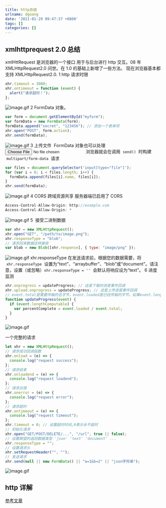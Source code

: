 ```yaml
---
title: http总结
urlname: dgoong
date: '2021-01-29 09:47:37 +0800'
tags: []
categories: []
---
```


## xmlhttprequest 2.0 总结

xmlHttRequest 是浏览器的一个接口 用于与后台进行 http 交互。08 年 XMLHttpRequest2.0 问世。在 1.0 的基础上新增了一些方法。
现在浏览器基本都支持 XMLHttpRequest2.0.
1 http 请求时限

```javascript
xhr.timeout = 3000;
xhr.ontimeout = function (event) {
  alert("请求超时！");
};
```

![image.gif](https://cdn.nlark.com/yuque/0/2019/gif/462392/1572311565643-c4a295c3-d85f-4d9d-b089-04b9a15ddf6e.gif#align=left&display=inline&height=1&margin=%5Bobject%20Object%5D&name=image.gif&originHeight=1&originWidth=1&size=43&status=done&style=none&width=1)
2 FormData 对象。

```javascript
var form = document.getElementById("myform");
var formData = new FormData(form);
formData.append("secret", "123456"); // 添加一个表单项
xhr.open("POST", form.action);
xhr.send(formData);
```

![image.gif](https://cdn.nlark.com/yuque/0/2019/gif/462392/1572311565647-846a685b-756e-4c7b-b74e-c6a5795b98c6.gif#align=left&display=inline&height=1&margin=%5Bobject%20Object%5D&name=image.gif&originHeight=1&originWidth=1&size=43&status=done&style=none&width=1)
3 上传文件
 FormData 对象也可以处理   <input type="file">  浏览器就会在调用  `send()`  时构建  `multipart/form-data`  请求

```javascript
var files = document.querySelector('input[type="file"]');
for (var i = 0; i < files.length; i++) {
  formData.append(files[i].name, files[i]);
}
xhr.send(formData);
```

![image.gif](https://cdn.nlark.com/yuque/0/2019/gif/462392/1572311565648-3120c00c-2d68-4e82-8087-626cd6cfac9f.gif#align=left&display=inline&height=1&margin=%5Bobject%20Object%5D&name=image.gif&originHeight=1&originWidth=1&size=43&status=done&style=none&width=1)
4 CORS 跨域资源共享
服务器端已启用了 CORS

```javascript
Access-Control-Allow-Origin: http://example.com
Access-Control-Allow-Origin: *
```

![image.gif](https://cdn.nlark.com/yuque/0/2019/gif/462392/1572311565654-a3b6b715-34ef-4160-a61c-30a807c8a04f.gif#align=left&display=inline&height=1&margin=%5Bobject%20Object%5D&name=image.gif&originHeight=1&originWidth=1&size=43&status=done&style=none&width=1)
5  接受二进制数据

```javascript
var xhr = new XMLHttpRequest();
xhr.open("GET", "/path/to/image.png");
xhr.responseType = "blob";
// 请求回来数据这样接收
var blob = new Blob([xhr.response], { type: "image/png" });
```

![image.gif](https://cdn.nlark.com/yuque/0/2019/gif/462392/1572311565659-951a37f8-d5af-4376-9782-5e35cb94ac90.gif#align=left&display=inline&height=1&margin=%5Bobject%20Object%5D&name=image.gif&originHeight=1&originWidth=1&size=43&status=done&style=none&width=1)
xhr.responseType
在发送请求前，根据您的数据需要，将  `xhr.responseType`  设置为“text”、“arraybuffer”、“blob”或“document”。请注意，设置（或忽略）`xhr.responseType = ''`  会默认将响应设为“text”。
6 进度监测

```javascript
xhr.onprogress = updateProgress; // 这是下载的进度事件回调
xhr.upload.onprogress = updateProgress; // 这是上传进度事件回调
// event.total是需要传输的总字节，event.loaded是已经传输的字节。如果event.lengthComputable不为真，则event.total等于0
function updateProgress(event) {
  if (event.lengthComputable) {
    var percentComplete = event.loaded / event.total;
  }
}
```

![image.gif](https://cdn.nlark.com/yuque/0/2019/gif/462392/1572311565659-3c019ce1-12fe-4147-8fb1-ee35ff39edf1.gif#align=left&display=inline&height=1&margin=%5Bobject%20Object%5D&name=image.gif&originHeight=1&originWidth=1&size=43&status=done&style=none&width=1)

一个完整的请求

```javascript
let xhr = new XMLHttpRequest();
// 请求成功回调函数
xhr.onload = (e) => {
  console.log("request success");
};
// 请求结束
xhr.onloadend = (e) => {
  console.log("request loadend");
};
// 请求出错
xhr.onerror = (e) => {
  console.log("request error");
};
// 请求超时
xhr.ontimeout = (e) => {
  console.log("request timeout");
};
xhr.timeout = 0; // 设置超时时间,0表示永不超时
// 初始化请求
xhr.open("GET/POST/DELETE/...", "/url", true || false);
// 设置期望的返回数据类型 'json' 'text' 'document' ...
xhr.responseType = "";
// 设置请求头
xhr.setRequestHeader("", "");
// 发送请求
xhr.send(null || new FormData() || "a=1&b=2" || "json字符串");
```

![image.gif](https://cdn.nlark.com/yuque/0/2019/gif/462392/1572311565656-d4182b51-8ca8-4f2b-ab95-ce76aaf51914.gif#align=left&display=inline&height=1&margin=%5Bobject%20Object%5D&name=image.gif&originHeight=1&originWidth=1&size=43&status=done&style=none&width=1)

## http 详解

[参考文章](https://blog.csdn.net/weixin_38087538/article/details/82838762)
